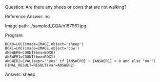 Question: Are there any sheep or cows that are not walking?

Reference Answer: no

Image path: ./sampled_GQA/n187961.jpg

Program:

```
BOX0=LOC(image=IMAGE,object='sheep')
BOX1=LOC(image=IMAGE,object='cow')
ANSWER0=COUNT(box=BOX0)
ANSWER1=COUNT(box=BOX1)
ANSWER2=EVAL(expr="'yes' if {ANSWER0} + {ANSWER1} > 0 and else 'no'")
FINAL_RESULT=RESULT(var=ANSWER2)
```
Answer: sheep

